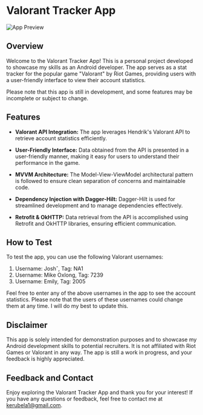 # Valorant Tracker App

![App Preview](https://youtube.com/shorts/qpdbiNTdA9Q?feature=share)

## Overview

Welcome to the Valorant Tracker App! This is a personal project developed to showcase my skills as an Android developer. The app serves as a stat tracker for the popular game "Valorant" by Riot Games, providing users with a user-friendly interface to view their account statistics.

Please note that this app is still in development, and some features may be incomplete or subject to change.

## Features

- **Valorant API Integration:** The app leverages Hendrik's Valorant API to retrieve account statistics efficiently.

- **User-Friendly Interface:** Data obtained from the API is presented in a user-friendly manner, making it easy for users to understand their performance in the game.

- **MVVM Architecture:** The Model-View-ViewModel architectural pattern is followed to ensure clean separation of concerns and maintainable code.

- **Dependency Injection with Dagger-Hilt:** Dagger-Hilt is used for streamlined development and to manage dependencies effectively.

- **Retrofit & OkHTTP:** Data retrieval from the API is accomplished using Retrofit and OkHTTP libraries, ensuring efficient communication.

## How to Test

To test the app, you can use the following Valorant usernames:

1. Username: Joshˆ, Tag: NA1
2. Username: Mike Oxlong, Tag: 7239
3. Username: Emily, Tag: 2005

Feel free to enter any of the above usernames in the app to see the account statistics. Please note that the users of these usernames could change them at any time. I will do my best to update this.

## Disclaimer

This app is solely intended for demonstration purposes and to showcase my Android development skills to potential recruiters. It is not affiliated with Riot Games or Valorant in any way. The app is still a work in progress, and your feedback is highly appreciated.

## Feedback and Contact

Enjoy exploring the Valorant Tracker App and thank you for your interest! If you have any questions or feedback, feel free to contact me at kerubela1@gmail.com.
